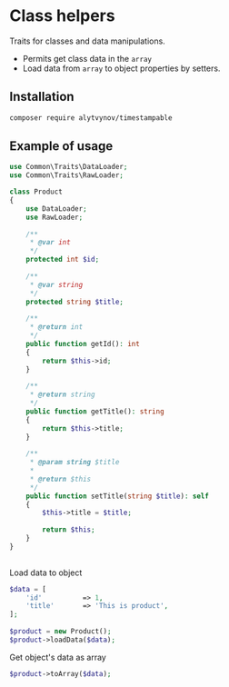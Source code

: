 Class helpers
=================
Traits for classes and data manipulations.
- Permits get class data in the `array`
- Load data from `array` to object properties by setters. 

Installation
--------
```bash
composer require alytvynov/timestampable
```

Example of usage
--------
```php
use Common\Traits\DataLoader;
use Common\Traits\RawLoader;

class Product
{
    use DataLoader;
    use RawLoader;
   
    /**
     * @var int
     */
    protected int $id;
   
    /**
     * @var string
     */
    protected string $title;
   
    /**
     * @return int
     */
    public function getId(): int
    {
        return $this->id;
    }
   
    /**
     * @return string
     */
    public function getTitle(): string
    {
        return $this->title;
    }
   
    /**
     * @param string $title
     *
     * @return $this                     
     */
    public function setTitle(string $title): self
    {
        $this->title = $title;
        
        return $this;
    }
}
   
```

Load data to object
```php
$data = [
    'id'          => 1,
    'title'       => 'This is product',
];
   
$product = new Product();
$product->loadData($data);
```

Get object's data as array
```php
$product->toArray($data);
```
